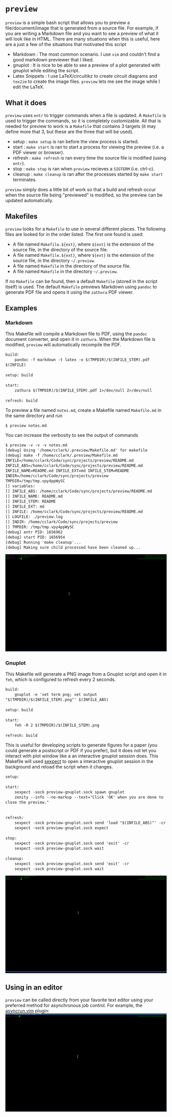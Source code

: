 # `preview`

`preview` is a simple bash script that allows you to preview a file/document/image that is generated from a source file. For example, if you are
writing a Markdown file and you want to see a preview of what it will look like in HTML. There are many situations when this is useful, here are
a just a few of the situations that motivated this script

- Markdown : The most common scenario. I use `vim` and couldn't find a good markdown previewer that I liked.
- gnuplot : It is nice to be able to see a preview of a plot generated with gnuplot while editing the script.
- Latex Snippets : I use LaTeX/circuitikz to create circuit diagrams and `tex2im` to create the image files. `preview` lets me see the image while I edit the LaTeX.

## What it does

`preview` uses `entr` to trigger commands when a file is updated. A `Makefile` is used to trigger the commands, so it is completely customizable. All that
is needed for preview to work is a `Makefile` that contains 3 targets (it may define more that 3, but these are the three that will be used).

- setup : `make setup` is ran before the view process is started.
- start : `make start` is ran to start a process for viewing the preview (i.e. a PDF viewer or browser).
- refresh : `make refresh` is ran every time the source file is modified (using `entr`).
- stop : `make stop` is ran when `preview` recieves a `SIGTERM` (i.e. ctrl-c).
- cleanup : `make cleanup` is ran after the processes started by `make start` terminates.

`preview` simply does a little bit of work so that a build and refresh occur when the source file being "previewed" is modified, so the preview
can be updated automatically.

## Makefiles

`preview` looks for a `Makefile` to use in several different places. The following files are looked for in the order listed. The first one found is
used:

- A file named `Makefile.${ext}`, where `${ext}` is the extension of the source file, in the directory of the source file.
- A file named `Makefile.${ext}`, where `${ext}` is the extension of the source file, in the directory `~/.preview`.
- A file named `Makefile` in the directory of the source file.
- A file named `Makefile` in the directory `~/.preview`.

If no `Makefile` can be found, then a default `Makefile` (stored in the script itself) is used. The default `Makefile` previews Markdown using
`pandoc` to generate PDF file and opens it using the `zathura` PDF viewer.

## Examples

### Markdown

This Makefile will compile a Markdown file to PDF, using the `pandoc` document converter, 
and open it in `zathura`. When the Markdown file is modified, `preview` will automatically
recompile the PDF.

```
build:
	pandoc -f markdown -t latex -o $(TMPDIR)/$(INFILE_STEM).pdf $(INFILE)

setup: build

start:
	zathura $(TMPDIR)/$(INFILE_STEM).pdf 1>/dev/null 2>/dev/null

refresh: build
```
To preview a file named `notes.md`, create a Makefile named `Makefile.md` in the same directory
and run
```
$ preview notes.md
```
You can increase the verbosity to see the output of commands
```
$ preview -v -v -v notes.md
[debug] Using '/home/cclark/.preview/Makefile.md' for makefile
[debug] make -f /home/cclark/.preview/Makefile.md INFILE=/home/cclark/Code/sync/projects/preview/README.md INFILE_ABS=/home/cclark/Code/sync/projects/preview/README.md INFILE_NAME=README.md INFILE_EXT=md INFILE_STEM=README INDIR=/home/cclark/Code/sync/projects/preview TMPDIR=/tmp/tmp.vpy4ppWySC
[] variables:
[] INFILE_ABS: /home/cclark/Code/sync/projects/preview/README.md
[] INFILE_NAME: README.md
[] INFILE_STEM: README
[] INFILE_EXT: md
[] INFILE: /home/cclark/Code/sync/projects/preview/README.md
[] LOGFILE: ./preview.log
[] INDIR: /home/cclark/Code/sync/projects/preview
[] TMPDIR: /tmp/tmp.vpy4ppWySC
[debug] entr PID: 1656962
[debug] start PID: 1656954
[debug] Running 'make cleanup'...
[debug] Making sure child processed have been cleaned up...
```

![](./demos/MarkdownDemo.gif)

### Gnuplot

This Makefile will generate a PNG image from a Gnuplot script and open it in `feh`, which is configured to refresh every 2 seconds.

```
build:
	gnuplot -e 'set term png; set output "$(TMPDIR)/$(INFILE_STEM).png"' $(INFILE_ABS)

setup: build

start:
	feh -R 2 $(TMPDIR)/$(INFILE_STEM).png

refresh: build
```
This is useful for developing scripts to generate figures for a paper (you could generate a postscript or PDF if you prefer), but it does not let you interact with plot window like
a an interactive gnuplot session does. This Makefile will used [sexpect](https://github.com/clarkwang/sexpect) to open a interactive gnuplot session in the background and reload the script
when it changes.
```
setup:

start:
	sexpect -sock preview-gnuplot.sock spawn gnuplot
	zenity --info --no-markup --text="Click 'OK' when you are done to close the preview."
	

refresh:
	sexpect -sock preview-gnuplot.sock send 'load "$(INFILE_ABS)"' -cr
	sexpect -sock preview-gnuplot.sock expect

stop:
	sexpect -sock preview-gnuplot.sock send 'exit' -cr
	sexpect -sock preview-gnuplot.sock wait

cleanup:
	sexpect -sock preview-gnuplot.sock send 'exit' -cr
	sexpect -sock preview-gnuplot.sock wait
```

![](./demos/GnuplotDemo.gif)

## Using in an editor

`preview` can be called directly from your favorite text editor using your preferred method for asynchronous job control. For example, the [asyncrun.vim](https://github.com/skywind3000/asyncrun.vim) plugin:
![](./demos/VimDemo.gif)
